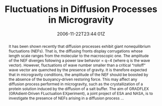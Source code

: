 ---
title: "Fluctuations in Diffusion Processes in Microgravity"
authors:
- Stefano Mazzoni
- admin
- Alberto Vailati
- Marzio Giglio

#author_notes:
#- "author1 note"
#- "author2 note"
date: "2006-11-22T23:44:01Z"
doi: "10.1196/annals.1362.029"

# Schedule page publish date (NOT publication's date).
publishDate: "2024-04-15T00:00:00Z"

# Publication type.
# Legend: 0 = Uncategorized; 1 = Conference paper; 2 = Journal article;
# 3 = Preprint / Working Paper; 4 = Report; 5 = Book; 6 = Book section;
# 7 = Thesis; 8 = Patent
publication_types: ["article-journal"]

# Publication name and optional abbreviated publication name.
publication: "*Annals Of The New York Academy Of Sciences* **1077**, 351-364"
publication_short: "*Ann. N. Y. Acad. Sci.* **1077**, 351-364"

abstract: "  It has been shown recently that diffusion processes exhibit giant nonequilibrium fluctuations (NEFs). That is, the diffusing fronts display corrugations whose length scale ranges from the molecular to the macroscopic one. The amplitude of the NEF diverges following a power law behavior ∝ q−4 (where q is the wave vector). However, fluctuations of wave number smaller than a critical “rolloff” wave vector are quenched by the presence of gravity. It is therefore expected that in microgravity conditions, the amplitude of the NEF should be boosted by the absence of the buoyancy‐driven restoring force. This may affect any diffusion process performed in microgravity, such as the crystallization of a protein solution induced by the diffusion of a salt buffer. The aim of GRADFLEX (GRAdient‐Driven FLuctuation EXperiment), a joint project of ESA and NASA, is to investigate the presence of NEFs arising in a diffusion process …"

# Summary. An optional shortened abstract.
summary:

tags:
#- tag1
#- tag2
featured: false

links:
#- name: Link
#  url: "link..."
#url_pdf: ''
#url_code: ''
#url_dataset: ''
#url_poster: ''
#url_project: ''
#url_slides: ''
#url_source: ''
#url_video: ''

# Featured image
# To use, add an image named `featured.jpg/png` to your page's folder. 
#image:
#  caption: ""
#  focal_point: ""
#  preview_only: false

# Associated Projects (optional).
#   Associate this publication with one or more of your projects.
#   Simply enter your project's folder or file name without extension.
#   E.g. `internal-project` references `content/project/internal-project/index.md`.
#   Otherwise, set `projects: []`.
projects: []

# Slides (optional).
#   Associate this publication with Markdown slides.
#   Simply enter your slide deck's filename without extension.
#   E.g. `slides: "example"` references `content/slides/example/index.md`.
#   Otherwise, set `slides: ""`.
slides:

# Comments (optional).
#   Enable comments in the page.
commentable: false
---
